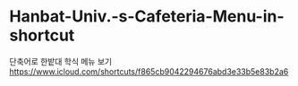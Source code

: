 # Hanbat-Univ.-s-Cafeteria-Menu-in-shortcut
단축어로 한밭대 학식 메뉴 보기
   https://www.icloud.com/shortcuts/f865cb9042294676abd3e33b5e83b2a6

